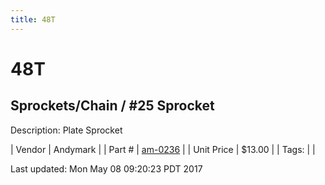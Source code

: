 ```yaml
---
title: 48T
---
```


# 48T
## Sprockets/Chain / #25 Sprocket
Description: 	Plate Sprocket 

| Vendor | Andymark | 
| Part # | [am-0236](http://www.andymark.com/Sprocket-p/am-0236.htm) | 
| Unit Price | $13.00 | 
| Tags: |  | 

Last updated: Mon May 08 09:20:23 PDT 2017